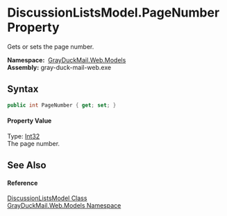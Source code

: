DiscussionListsModel.PageNumber Property
========================================
Gets or sets the page number.

  **Namespace:**  [GrayDuckMail.Web.Models][1]  
  **Assembly:** gray-duck-mail-web.exe

Syntax
------

```csharp
public int PageNumber { get; set; }
```

#### Property Value
Type: [Int32][2]  
 The page number. 

See Also
--------

#### Reference
[DiscussionListsModel Class][3]  
[GrayDuckMail.Web.Models Namespace][1]  

[1]: ../README.md
[2]: https://docs.microsoft.com/dotnet/api/system.int32
[3]: README.md